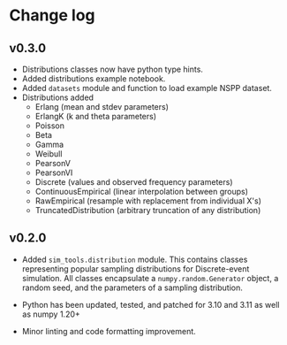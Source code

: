 # Change log

## v0.3.0

* Distributions classes now have python type hints.
* Added distributions example notebook.
* Added `datasets` module and function to load example NSPP dataset.
* Distributions added
    * Erlang (mean and stdev parameters)
    * ErlangK (k and theta parameters)
    * Poisson
    * Beta
    * Gamma
    * Weibull
    * PearsonV
    * PearsonVI
    * Discrete (values and observed frequency parameters)
    * ContinuousEmpirical (linear interpolation between groups)
    * RawEmpirical (resample with replacement from individual X's)
    * TruncatedDistribution (arbitrary truncation of any distribution)




## v0.2.0

* Added `sim_tools.distribution` module.  This contains classes representing popular sampling distributions for Discrete-event simulation. All classes encapsulate a `numpy.random.Generator` object, a random seed, and the parameters of a sampling distribution.  

* Python has been updated, tested, and patched for 3.10 and 3.11 as well as numpy 1.20+

* Minor linting and code formatting improvement.
